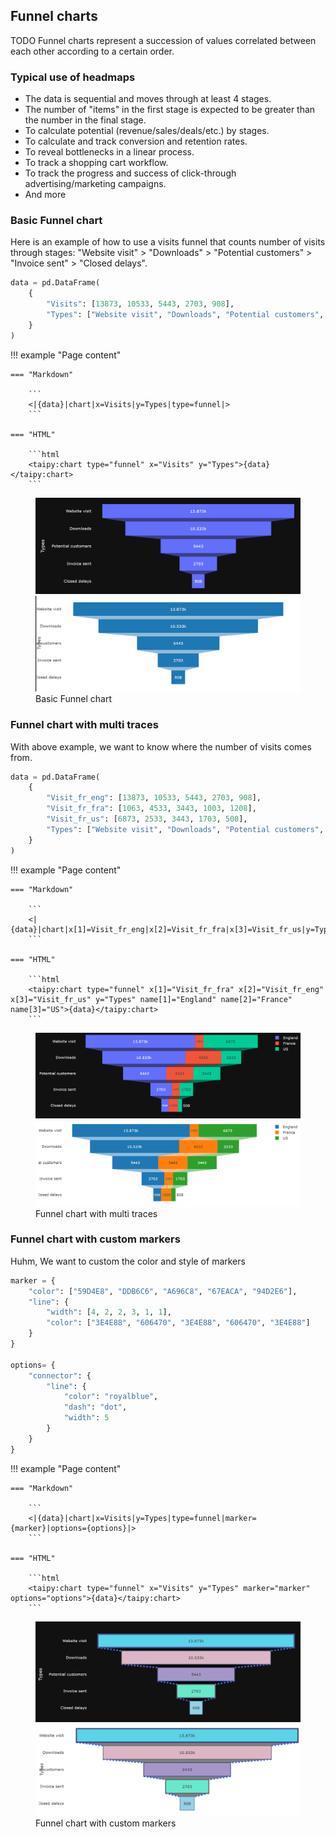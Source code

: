 ## Funnel charts

TODO
Funnel charts represent a succession of values correlated between each other according to a certain order.

### Typical use of headmaps
- The data is sequential and moves through at least 4 stages.
- The number of "items" in the first stage is expected to be greater than the number in the final stage.
- To calculate potential (revenue/sales/deals/etc.) by stages.
- To calculate and track conversion and retention rates.
- To reveal bottlenecks in a linear process.
- To track a shopping cart workflow.
- To track the progress and success of click-through advertising/marketing campaigns.
- And more

### Basic Funnel chart

Here is an example of how to use a visits funnel that counts number of visits through stages: "Website visit" > "Downloads" > "Potential customers" > "Invoice sent" > "Closed delays".

```py
data = pd.DataFrame(
    {
        "Visits": [13873, 10533, 5443, 2703, 908],
        "Types": ["Website visit", "Downloads", "Potential customers", "Invoice sent", "Closed delays"],
    }
)
```
!!! example "Page content"

    === "Markdown"

        ```
        <|{data}|chart|x=Visits|y=Types|type=funnel|>
        ```
  
    === "HTML"

        ```html
        <taipy:chart type="funnel" x="Visits" y="Types">{data}</taipy:chart>
        ```
<figure>
    <img src="funnel-chart-dark.png" class="visible-dark" />
    <img src="funnel-chart.png" class="visible-light" />
    <figcaption>Basic Funnel chart</figcaption>
</figure>

### Funnel chart with multi traces

With above example, we want to know where the number of visits comes from.

```py
data = pd.DataFrame(
    {
        "Visit_fr_eng": [13873, 10533, 5443, 2703, 908],
        "Visit_fr_fra": [1063, 4533, 3443, 1003, 1208],
        "Visit_fr_us": [6873, 2533, 3443, 1703, 508],
        "Types": ["Website visit", "Downloads", "Potential customers", "Invoice sent", "Closed delays"],
    }
)
```
!!! example "Page content"

    === "Markdown"

        ```
        <|{data}|chart|x[1]=Visit_fr_eng|x[2]=Visit_fr_fra|x[3]=Visit_fr_us|y=Types|name[1]=England|name[2]=France|name[3]=US|type=funnel|>
        ```
  
    === "HTML"

        ```html
        <taipy:chart type="funnel" x[1]="Visit_fr_fra" x[2]="Visit_fr_eng" x[3]="Visit_fr_us" y="Types" name[1]="England" name[2]="France" name[3]="US">{data}</taipy:chart>
        ```
<figure>
    <img src="funnel-chart-multi-traces-dark.png" class="visible-dark" />
    <img src="funnel-chart-multi-traces.png" class="visible-light" />
    <figcaption>Funnel chart with multi traces</figcaption>
</figure>

### Funnel chart with custom markers

Huhm, We want to custom the color and style of markers

```py
marker = {
    "color": ["59D4E8", "DDB6C6", "A696C8", "67EACA", "94D2E6"],
    "line": {
        "width": [4, 2, 2, 3, 1, 1],
        "color": ["3E4E88", "606470", "3E4E88", "606470", "3E4E88"]
    }
}

options= {
    "connector": {
        "line": {
            "color": "royalblue",
            "dash": "dot",
            "width": 5
        }
    }
}
```
!!! example "Page content"

    === "Markdown"

        ```
        <|{data}|chart|x=Visits|y=Types|type=funnel|marker={marker}|options={options}|>
        ```
  
    === "HTML"

        ```html
        <taipy:chart type="funnel" x="Visits" y="Types" marker="marker" options="options">{data}</taipy:chart>
        ```
<figure>
    <img src="funnel-chart-custom-markers-dark.png" class="visible-dark" />
    <img src="funnel-chart-custom-markers.png" class="visible-light" />
    <figcaption>Funnel chart with custom markers</figcaption>
</figure>
